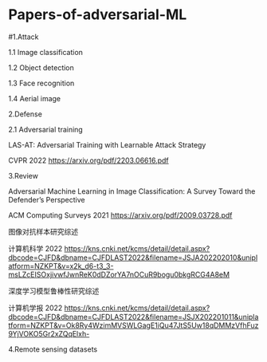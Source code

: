 # Papers-of-adversarial-ML
#1.Attack

1.1 Image classification

1.2 Object detection

1.3 Face recognition

1.4 Aerial image

2.Defense

2.1 Adversarial training

LAS-AT: Adversarial Training with Learnable Attack Strategy 

CVPR 2022 https://arxiv.org/pdf/2203.06616.pdf

3.Review

Adversarial Machine Learning in Image Classification: A Survey Toward the Defender’s Perspective 

ACM Computing Surveys 2021 https://arxiv.org/pdf/2009.03728.pdf

图像对抗样本研究综述

计算机科学 2022 https://kns.cnki.net/kcms/detail/detail.aspx?dbcode=CJFD&dbname=CJFDLAST2022&filename=JSJA202202010&uniplatform=NZKPT&v=x2k_d6-t3_3-msLZcEISOxjivwfJwnReK0dDZorYA7nOCuR9bogu0bkgRCG4A8eM

深度学习模型鲁棒性研究综述

计算机学报 2022 https://kns.cnki.net/kcms/detail/detail.aspx?dbcode=CJFD&dbname=CJFDLAST2022&filename=JSJX202201011&uniplatform=NZKPT&v=Ok8Ry4WzimMVSWLGagE1iQu47JtS5Uw18qDMMzVfhFuz9YjVOKO5Gr2xZQqElxh-

4.Remote sensing datasets


